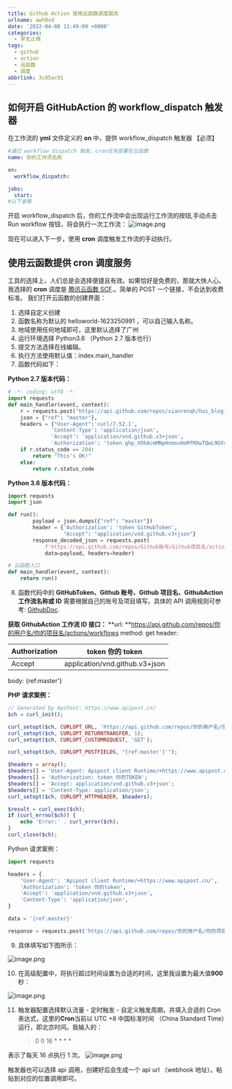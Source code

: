 ```yaml
---
title: Github Action 使用云函数调度服务
urlname: awh8vd
date: '2022-04-08 11:49:09 +0800'
categories:
  - 学无止境
tags:
  - github
  - action
  - 云函数
  - 调度
abbrlink: 3c85ac91
---
```


## 如何开启 GitHubAction 的 workflow_dispatch 触发器

在工作流的 **yml** 文件定义的 **on** 中，提供 workflow_dispatch 触发器 【必须】

```yaml
#通过 workflow_dispatch 触发，cron任务部署在云函数
name: 你的工作流名称

on:
  workflow_dispatch:

jobs:
  start:
#以下省略
```

开启 workflow_dispatch 后，你的工作流中会出现运行工作流的按钮,手动点击 Run workflow 按钮，将会执行一次工作流：
![image.png](https://cdn.nlark.com/yuque/0/2022/png/27022430/1649390027837-ee2a2970-3e9f-4557-984b-a7c403e9693c.png#clientId=u382e8e49-5c96-4&crop=0&crop=0&crop=1&crop=1&from=paste&id=u5a24dfb6&margin=%5Bobject%20Object%5D&name=image.png&originHeight=266&originWidth=1253&originalType=url∶=1&rotation=0&showTitle=false&size=40929&status=done&style=none&taskId=u8795a4a8-3e99-4e80-8dcd-61142d8fc6c&title=)

现在可以进入下一步，使用 **cron** 调度触发工作流的手动执行。

## 使用云函数提供 cron 调度服务

工具的选择上，人们总是会选择便捷且有效。如果恰好是免费的，那就大快人心。
我选择的 **cron** 调度是 [腾讯云函数 SCF](https://cloud.tencent.com/product/scf/).。简单的 POST 一个链接，不会达到收费标准。
我们打开云函数的创建界面：

1. 选择自定义创建
1. 函数名称为默认的 helloworld-1623250991 ，可以自己输入名称。
1. 地域使用任何地域即可，这里默认选择了广州
1. 运行环境选择 Python3.6 （Python 2.7 版本也行）
1. 提交方法选择在线编辑。
1. 执行方法使用默认值：index.main_handler
1. 函数代码如下：

**Python 2.7 版本代码：**

```python
# -*- coding: utf8 -*-
import requests
def main_handler(event, context):
    r = requests.post("https://api.github.com/repos/xianrenqh/hui_blog_hexo/actions/workflows/23465728/dispatches",
    json = {"ref": "master"},
    headers = {"User-Agent":'curl/7.52.1',
              'Content-Type': 'application/json',
              'Accept': 'application/vnd.github.v3+json',
              'Authorization': 'token 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'})
    if r.status_code == 204:
        return "This's OK!"
    else:
        return r.status_code

```

**Python 3.6 版本代码：**

```python
import requests
import json

def run():
        payload = json.dumps({"ref": "master"})
        header = {'Authorization': 'token GitHubToken',
                  "Accept": "application/vnd.github.v3+json"}
        response_decoded_json = requests.post(
            f'https://api.github.com/repos/Github账号/Github项目名/actions/workflows/GithubAction工作流名称或ID/dispatches',
            data=payload, headers=header)

# 云函数入口
def main_handler(event, context):
    return run()

```

8. 函数代码中的 **GitHubToken、Github 账号、Github 项目名、GithubAction 工作流名称或 ID** 需要根据自己的账号及项目填写。具体的 API 调用规则可参考: [GithubDoc](https://docs.github.com/en/rest/reference/actions#create-a-workflow-dispatch-event).

**获取 GithubAction 工作流 ID 接口：**
**url: **https://api.github.com/repos/你的用户名/你的项目名/actions/workflows
method: get
header:

| Authorization | token 你的 token               |
| ------------- | ------------------------------ |
| Accept        | application/vnd.github.v3+json |

body: {ref:master'}

**PHP 请求案例：**

```php
// Generated by ApiPost: https://www.apipost.cn/
$ch = curl_init();

curl_setopt($ch, CURLOPT_URL, 'https://api.github.com/repos/你的用户名/你的项目名/actions/workflows');
curl_setopt($ch, CURLOPT_RETURNTRANSFER, 1);
curl_setopt($ch, CURLOPT_CUSTOMREQUEST, 'GET');

curl_setopt($ch, CURLOPT_POSTFIELDS, "{ref:master'}'");

$headers = array();
$headers[] = 'User-Agent: Apipost client Runtime/+https://www.apipost.cn/';
$headers[] = 'Authorization: token 你的TOKEN';
$headers[] = 'Accept: application/vnd.github.v3+json';
$headers[] = 'Content-Type: application/json';
curl_setopt($ch, CURLOPT_HTTPHEADER, $headers);

$result = curl_exec($ch);
if (curl_errno($ch)) {
    echo 'Error:' . curl_error($ch);
}
curl_close($ch);

```

Python 请求案例：

```python
import requests

headers = {
    'User-Agent': 'Apipost client Runtime/+https://www.apipost.cn/',
    'Authorization': 'token 你的token',
    'Accept': 'application/vnd.github.v3+json',
    'Content-Type': 'application/json',
}

data = '{ref:master}'

response = requests.post('https://api.github.com/repos/你的用户名/你的项目名/actions/workflows', headers=headers, data=data)

```

9. 具体填写如下图所示：

![image.png](https://cdn.nlark.com/yuque/0/2022/png/27022430/1649401818211-43e43680-9183-420c-af31-9011030b7073.png#clientId=ufda8d8b7-9673-4&crop=0&crop=0&crop=1&crop=1&from=ui&id=u6ebd4bae&margin=%5Bobject%20Object%5D&name=image.png&originHeight=1204&originWidth=1642&originalType=binary∶=1&rotation=0&showTitle=false&size=156866&status=done&style=none&taskId=uf157aaf6-4213-4b8f-a03f-0a14cc3be20&title=)

10. 在高级配置中，将执行超过时间设置为合适的时间，这里我设置为最大值**900**秒：

![image.png](https://cdn.nlark.com/yuque/0/2022/png/27022430/1649390134784-9f7e3870-5676-4dab-b85e-fffd90989239.png#clientId=u382e8e49-5c96-4&crop=0&crop=0&crop=1&crop=1&from=paste&id=ua156c086&margin=%5Bobject%20Object%5D&name=image.png&originHeight=424&originWidth=527&originalType=url∶=1&rotation=0&showTitle=false&size=37309&status=done&style=none&taskId=u1a87cab6-45c8-4639-900e-a9517e8d1a8&title=)

11. 触发器配置选择默认流量 - 定时触发 - 自定义触发周期，并填入合适的 Cron 表达式，这里的**Cron**当前以 UTC +8 中国标准时间 （China Standard Time）运行，即北京时间。我输入的：
    > 0 0 16 \* \* \* \*

表示了每天 16 点执行 1 次。
![image.png](https://cdn.nlark.com/yuque/0/2022/png/27022430/1649390185893-a04dcb9c-cb6d-4c29-825e-91b9c250b807.png#clientId=u382e8e49-5c96-4&crop=0&crop=0&crop=1&crop=1&from=paste&id=ud642effb&margin=%5Bobject%20Object%5D&name=image.png&originHeight=517&originWidth=576&originalType=url∶=1&rotation=0&showTitle=false&size=50170&status=done&style=none&taskId=u81d4f3b3-5f0e-4f8c-a2a4-7ca54a07540&title=)

触发器也可以选择 api 调用，创建好后会生成一个 api url （webhook 地址）。粘贴到对应的位置调用即可。
